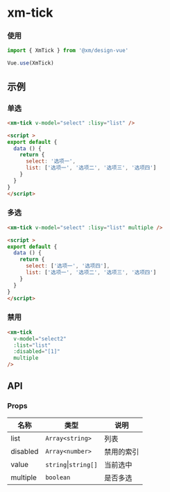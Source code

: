 # xm-tick

### 使用

```js
import { XmTick } from '@xm/design-vue'

Vue.use(XmTick)
```

## 示例

### 单选

```html
<xm-tick v-model="select" :lisy="list" />

<script >
export default {
  data () {
    return {
      select: '选项一',
      list: ['选项一', '选项二', '选项三', '选项四']
    }
  }
}
</script>
```

### 多选

```html
<xm-tick v-model="select" :lisy="list" multiple />

<script >
export default {
  data () {
    return {
      select: ['选项一', '选项四'],
      list: ['选项一', '选项二', '选项三', '选项四']
    }
  }
}
</script>
```

### 禁用

```html
<xm-tick 
  v-model="select2" 
  :list="list" 
  :disabled="[1]" 
  multiple 
/>
```

## API

### Props

名称|类型|说明
----|----|----
list|`Array<string>`|列表
disabled|`Array<number>`|禁用的索引
value|`string`\|`string[]`|当前选中
multiple|`boolean`|是否多选


